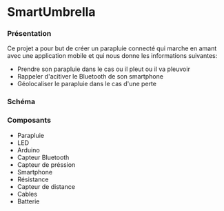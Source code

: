 # SmartUmbrella

### Présentation 
Ce projet a pour but de créer un parapluie connecté qui marche en amant avec une application mobile et qui nous donne les informations suivantes:
- Prendre son parapluie dans le cas ou il pleut ou il va pleuvoir
- Rappeler d'acitiver le Bluetooth de son smartphone
- Géolocaliser le parapluie dans le cas d'une perte 


### Schéma 

### Composants

- Parapluie
- LED
- Arduino 
- Capteur Bluetooth
- Capteur de préssion 
- Smartphone 
- Résistance 
- Capteur de distance 
- Cables
- Batterie  
